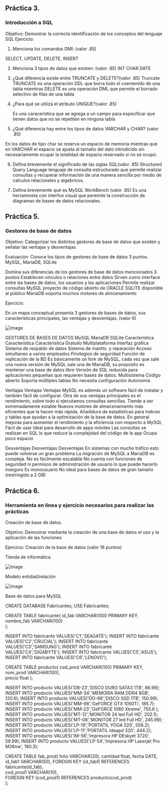 ## Práctica 3.
### Introducción a SQL
Objetivo: Demostrar la correcta identificación de los conceptos del lenguaje SQL
Ejercicio:

1. Menciona los comandos DMl: (valor .85)

SELECT, UPDATE, DELETE, INSERT


2. Menciona 3 tipos de datos que existen: (valor .85)
INT
CHAR
DATE



3. ¿Qué diferencia existe entre TRUNCATE y DELETE?(valor .85)
Truncate 
TRUNCATE es una operación DDL que borra todo el coentenido de una tabla miemtras DELETE es una operación DML que permite el borrado selectivo de filas de una tabla

4. ¿Para qué se utiliza el atributo UNIQUE?(valor .85)

     Es una caraceristica que se agrega a un campo para especificar que tienen datos que no se repetiten en ninguna tabla

5. ¿Qué diferencia hay entre los tipos de datos VARCHAR y CHAR? (valor .85)

En los datos de tipo char se reserva un espacio de memoria mientras que en VARCHAR el espacio se ajusta al tamaño del dato
introdicido sin necesariamente ocupar la totalidad de espacio reservado si no se ocupó.

6. Defina brevemente el significado de las siglas SQL(valor .85)
Structured Query Language lenguaje de consulta estructurado que permite realizar consultas y recuperar información de una
manera sencilla por medio de calculos relacionales y algebrícos.

7. Defina brevemente qué es MySQL WorkBench (valor .85)
 Es una herramineta con interfce visual que peremite la construcción de diagramas de bases de datos relacionales.

## Práctica 5.
### Gestores de base de datos

Objetivo: Categorizar los distintos gestores de base de datos que existen y señalar las
ventajas y desventajas

Evaluación: Conoce los tipos de gestores de base de datos 3 puntos.
MySQL, MariaDB, SQLite

Domina sus diferencias de los gestores de base de datos mencionados 3 puntos
Establecen vínculos o relaciones entre datos
Sirven como interface entre las bases de datos, los usuarios y las aplicaciones
Permite realizar consultas
MySQL proyecto de código abierto de ORACLE
SQLITE disponible al público
MariaDB soporta muchos motores de almcenamiento

Ejercicio:

En un mapa conceptual presenta 3 gestores de bases de datos, sus características
principales, las ventajas y desventajas. (valor 6)

![image](https://user-images.githubusercontent.com/91554777/170415427-e2b7321b-a97f-43b0-ac24-6e506c307e6b.png)


GESTORES DE BASES DE DATOS
MySQL	MariaDB	SQLite
Característica	Característica	Característica
Gratuito
Multiplataforma
Interfaz gráfica
Sistema de respaldo de datos
Sistema de mantto. y reparación
Acceso simultaneo a varios empleados
Privilegios de seguridad
Función de replicación de la BD	Es básicamente un fork de MySQL, cada vez que sale una nueva versión de MySQL sale una de MariaDB, su propósito es mantener una base de datos libre
	Versión de SQL reducida para aplicaciones pequeñas que requieren bases de datos.
Multisistema
Código abierto
Soporta múltiples tablas
No necesita configuración
Autonomía

Ventajas	Ventajas	Ventajas
MySQL es además un software fácil de instalar y también fácil de configurar.
Otra de sus ventajas principales es el rendimiento, sobre todo si ejecutamos consultas sencillas.
Tiende a ser extremadamente estable	Nuevos motores de almacenamiento más eficientes que la hacen más rápida.
Añadidura de estadísticas para índices y tablas que ayudan a la optimización de la base de datos.
En general mejoras para aumentar el rendimiento y la eficiencia con respecto a MySQL
	Fácil de usar
Ideal para desarrollo de apps móviles
Las consultas se realizan en SQL lo que reduce la complejidad del código de la app
Ocupa poco espacio

Desventajas	Desventajas	Desventajas
En sistemas con mucho tráfico esto puede volverse un gran problema	La migración de MySQL a MariaDB es compleja.
	No es fácilmente escalable
No cuenta con funciones de seguridad ni permisos de administración de usuario lo que puede hacerlo inseguro
Es monousuario
No ideal para bases de datos de gran tamaño (restringido a 2 GB)




## Práctica 6.
### Herramienta en línea y ejercicio necesarios para realizar las prácticas

Creación de base de datos.

Objetivo: Demostrar mediante la creación de una base de datos el uso y la aplicación de
las funciones

Ejercicio: Creación de la base de datos (valor 18 puntos)

Tienda de informática

![image](https://user-images.githubusercontent.com/91554777/170415101-717bca19-3644-46a9-8a57-8d5940c5d283.png)




Modelo entidad/relación

![image](https://user-images.githubusercontent.com/101203503/175651027-db420c8a-de9a-407b-aee4-27ff4b50c5cb.png)



Base de datos para MySQL


CREATE DATABASE Fabricantes;
USE Fabricantes;

CREATE TABLE fabricante(
id_fab VARCHAR(100) PRIMARY KEY,
nombre_fab VARCHAR(100)  
);

INSERT INTO fabricante VALUES('C1','SEAGATE'); 
INSERT INTO fabricante VALUES('C2','CRUCIAL');
INSERT INTO fabricante VALUES('C3','SAMSUNG');
INSERT INTO fabricante VALUES('C4','GIGABYTE');
INSERT INTO fabricante VALUES('C5','ASUS');
INSERT INTO fabricante VALUES('C6','LENOVO');


CREATE TABLE producto(
cod_prod VARCHAR(100) PRIMARY KEY,
nom_prod VARCHAR(100),  
precio float 
);

INSERT INTO producto VALUES('DB-23','DISCO DURO SATA3 1TB', 86.99);
INSERT INTO producto VALUES('MM-34','MEMORIA RAM DDR4 8GB', 120.6);
INSERT INTO producto VALUES('DD-98','DISCO SSD 1TB', 150.99);
INSERT INTO producto VALUES('MM-98','GeFORCE GTX 1050Ti', 185.7);
INSERT INTO producto VALUES('MM-23','GeFORCE 1080 Xtreme', 755.6 );
INSERT INTO producto VALUES('MT-12','MONITOR 24 led Full HD', 202.1);
INSERT INTO producto VALUES('MT-08','MONITOR 27 led Full HD', 245.99);
INSERT INTO producto VALUES('LP-19','PORTATIL YOGA 520', 559.2);
INSERT INTO producto VALUES('LP-11','PORTATIL Ideapd 320', 444.2);
INSERT INTO producto VALUES('IM-56','Impresora HP DEskyet 3720', 59.99);
INSERT INTO producto VALUES('LP-54','Impresora HP Laserjet Pro M26nw', 180.3);

CREATE TABLE fab_prod(
folio VARCHAR(20),
cantidad float,
fecha DATE,
id_fab1 VARCHAR(50),
FOREIGN KEY (id_fab1) REFERENCES fabricante(id_fab),  
cod_prod1 VARCHAR(10),  
FOREIGN KEY (cod_prod1) REFERENCES producto(cod_prod)  
);




